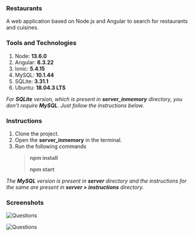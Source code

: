 ### Restaurants
A web application based on Node.js and Angular to search for restaurants and cuisines.

### Tools and Technologies
1. Node: **13.6.0**
2. Angular: **8.3.22**
3. Ionic: **5.4.15**
4. MySQL: **10.1.44**
5. SQLite: **3.31.1**
6. Ubuntu: **18.04.3 LTS**

*For **SQLite** version, which is present in **server_inmemory** directory, you don't require **MySQL**. Just follow the instructions below.*

### Instructions
1. Clone the project.
2. Open the **server_inmemory** in the terminal.
3. Run the following commands
   > **npm install**
   >
   > **npm start** 

*The **MySQL** version is present in **server** directory and the instructions for the same are present in **server > instructions** directory.*

### Screenshots
![Questions](https://raw.githubusercontent.com/rohitkori/restaurant_search_app/master/server/screenshots/restaurant2.png)

![Questions](https://raw.githubusercontent.com/rohitkori/restaurant_search_app/master/server/screenshots/restaurant1.png)
